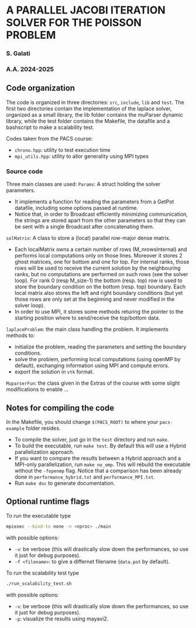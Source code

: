 # A PARALLEL JACOBI ITERATION SOLVER FOR THE POISSON PROBLEM
### S. Galati
### A.A. 2024-2025

## Code organization
The code is organized in three directories: `src`, `include`, `lib` and `test`. The first two directories contain the implementation of the laplace solver, organized as a small library, the lib folder contains the muParser dynamic library, while the test folder contains the Makefile, the datafile and a bashscript to make a scalability test.

Codes taken from the PACS course:
- `chrono.hpp`: utility to test execution time
- `mpi_utils.hpp`: utility to allor generality using MPI types

### Source code
Three main classes are used:
`Params`:
A struct holding the solver parameters.
- It implements a function for reading the parameters from a GetPot datafile, including some options passed at runtime.
- Notice that, in order to Broadcast efficiently minimizing communication, the strings are stored apart from the other parameters so that they can be sent with a single Broadcast after concatenating them.

`solMatrix`: A class to store a (local) parallel row-major dense matrix.
- Each localMatrix owns a certain number of rows (M_nrowsInternal) and performs local computations only on those lines. Moreover it stores 2 ghost matrices, one for bottom and one for top. For internal ranks, those rows will be used to receive the current solution by the neighbouring ranks, but no computations are performed on such rows (see the solver loop). For rank 0 (resp M_size-1) the bottom (resp. top) row is used to store the boundary condition on the bottom (resp. top) boundary. Each local matrix also stores the left and right boundary conditions (but yet those rows are only set at the beginning and never modified in the solver loop).
- In order to use MPI, it stores some methods returing the pointer to the starting position where to send/receive the top/bottom data.

`laplaceProblem`: the main class handling the problem. It implements methods to:
- initialize the problem, reading the parameters and setting the boundary conditions.
- solve the problem, performing local computations (using openMP by default), exchanging information using MPI and compute errors.
- export the solution in `vtk` format.

`MuparserFun`: the class given in the Extras of the course with some slight modifications to enable ...

## Notes for compiling the code
In the Makefile, you should change `$(PACS_ROOT)` to where your `pacs-example` folder resides.

- To compile the solver, just go in the `test` directory and run `make`.
- To build the executable, run `make test`. By default this will use a Hybrid parallelization approach.
- If you want to compare the results between a Hybrid approach and a MPI-only parallelization, run `make no_omp`. This will rebuild the executable without the `-fopenmp` flag. Notice that a comparison has been already done in `performance_hybrid.txt` and `performance_MPI.txt`.
- Run `make doc` to generate documentation.

## Optional runtime flags
To run the executable type 
```bash
mpiexec --bind-to none -n <nproc> ./main
```
with possible options:
  - `-v`: be verbose (this will drastically slow down the performances, so use it just for debug purposes).
  - `-f <filename>`: to give a differnet filename (`data.pot` by default).


To run the scalability test type
```bash
./run_scalability_test.sh
```
with possible options:
  - `-v`: be verbose (this will drastically slow down the performances, so use it just for debug purposes).
  - `-p`: visualize the results using mayavi2.

